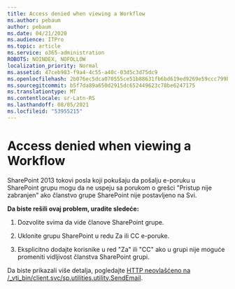```yaml
---
title: Access denied when viewing a Workflow
ms.author: pebaum
author: pebaum
ms.date: 04/21/2020
ms.audience: ITPro
ms.topic: article
ms.service: o365-administration
ROBOTS: NOINDEX, NOFOLLOW
localization_priority: Normal
ms.assetid: 47ceb983-f9a4-4c55-a40c-03d5c3d75dc9
ms.openlocfilehash: 2b076ec5dca070555ce51b88631fb6bd619ed9269e59ccc799b23b8b95547c16
ms.sourcegitcommit: b5f7da89a650d2915dc652449623c78be6247175
ms.translationtype: MT
ms.contentlocale: sr-Latn-RS
ms.lasthandoff: 08/05/2021
ms.locfileid: "53955215"
---
```

# <a name="access-denied-when-viewing-a-workflow"></a>Access denied when viewing a Workflow

SharePoint 2013 tokovi posla koji pokušaju da pošalju e-poruku u SharePoint grupu mogu da ne uspeju sa porukom o grešci "Pristup nije zabranjen" ako članstvo grupe SharePoint nije postavljeno na Svi.
  
 **Da biste rešili ovaj problem, uradite sledeće:**
  
 1. Dozvolite svima da vide članove SharePoint grupe.
  
 2. Uklonite grupu SharePoint u redu Za ili CC e-poruke.
  
 3. Eksplicitno dodajte korisnike u red "Za" ili "CC" ako u grupi nije moguće promeniti vidljivost članstva SharePoint grupi.
  
Da biste prikazali više detalja, pogledajte [HTTP neovlašćeno na /_vti_bin/client.svc/sp.utilities.utility.SendEmail](https://go.microsoft.com/fwlink/?linkid=2044694&amp;clcid=0x409).
  